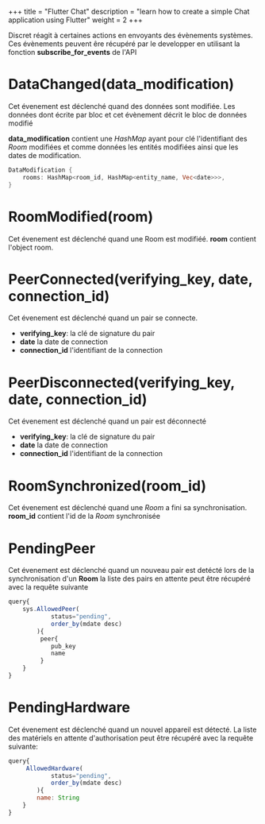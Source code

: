 +++
title = "Flutter Chat"
description = "learn how to create a simple Chat application using Flutter"
weight = 2
+++

Discret réagit à certaines actions en envoyants des évènements systèmes. Ces évènements peuvent êre récupéré par le developper en utilisant la fonction **subscribe_for_events** de l'API

# DataChanged(data_modification)

Cet évenement est déclenché quand des données sont modifiée. Les données dont écrite par bloc et cet évènement décrit le bloc de données modifié

**data_modification** contient une *HashMap* ayant pour clé l'identifiant des *Room* modifiées et comme données les entités modifiées ainsi que les dates de modification. 
```rust
DataModification {
    rooms: HashMap<room_id, HashMap<entity_name, Vec<date>>>,
}
```

# RoomModified(room)
Cet évenement est déclenché quand une Room est modifiéé.
**room** contient l'object room.


# PeerConnected(verifying_key, date, connection_id)
Cet évenement est déclenché quand un pair se connecte.
- **verifying_key**: la clé de signature du pair
- **date** la date de connection
- **connection_id** l'identifiant de la connection

# PeerDisconnected(verifying_key, date, connection_id)
Cet évenement est déclenché quand un pair est déconnecté
- **verifying_key**: la clé de signature du pair
- **date** la date de connection
- **connection_id** l'identifiant de la connection

# RoomSynchronized(room_id)
Cet évenement est déclenché quand une *Room* a fini sa synchronisation.
**room_id** contient l'id de la *Room* synchronisée

# PendingPeer
Cet évenement est déclenché quand un nouveau pair est detécté lors de la synchronisation d'un **Room**
la liste des pairs en attente peut être récupéré avec la requête suivante

```js
query{
    sys.AllowedPeer(
            status="pending",
            order_by(mdate desc)
        ){
         peer{
            pub_key
            name
         }
    }
}
```

# PendingHardware
Cet évenement est déclenché quand un nouvel appareil est détecté. La liste des matériels en attente d'authorisation peut être récupéré avec la requête suivante:

```js
query{
     AllowedHardware( 
            status="pending",
            order_by(mdate desc)
        ){
        name: String
    }
}
```